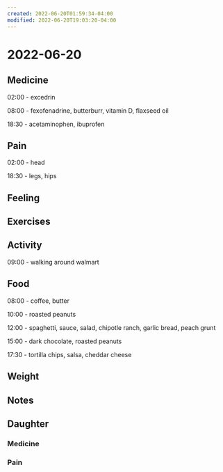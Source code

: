 ```yaml
---
created: 2022-06-20T01:59:34-04:00
modified: 2022-06-20T19:03:20-04:00
---
```


# 2022-06-20

## Medicine

02:00 - excedrin

08:00 - fexofenadrine, butterburr, vitamin D, flaxseed oil 

18:30 - acetaminophen, ibuprofen

## Pain

02:00 - head

18:30 - legs, hips 


## Feeling


## Exercises


## Activity

09:00 - walking around walmart


## Food

08:00 - coffee, butter

10:00 - roasted peanuts

12:00 - spaghetti, sauce, salad, chipotle ranch, garlic bread, peach grunt

15:00 - dark chocolate, roasted peanuts

17:30 - tortilla chips, salsa, cheddar cheese


## Weight


## Notes


## Daughter

### Medicine


### Pain
